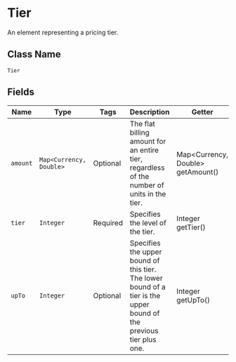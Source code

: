 # Tier

An element representing a pricing tier.

## Class Name

`Tier`

## Fields

| Name | Type | Tags | Description | Getter |
|  --- | --- | --- | --- | --- |
| `amount` | `Map<Currency, Double>` | Optional | The flat billing amount for an entire tier, regardless of the number of units in the tier. | Map<Currency, Double> getAmount() |
| `tier` | `Integer` | Required | Specifies the level of the tier. | Integer getTier() |
| `upTo` | `Integer` | Optional | Specifies the upper bound of this tier. The lower bound of a tier is the upper bound of the previous tier plus one. | Integer getUpTo() |
